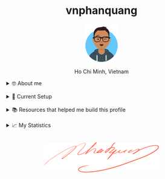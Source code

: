 <h1 align="center">vnphanquang</h1>

<p align="center">
  <a href="https://github.com/vnphanquang" target="_blank">
    <img src="./.github/images/avataaars.svg" alt="vnphanquang" height="100"/>
  </a>
</p>

<p align="center">Ho Chi Minh, Vietnam</p>

<details>
  <summary>🤓 About me</summary>

  <details align="center">
    <summary>My story</summary>
    <details align="center">
      <summary>Expand to see more of this</summary>
      <details align="center">
        <summary>Make this open to see some miracles</summary>
        <details align="center">
          <summary>You are getting there, keep going!</summary>
          <details align="center">
            <summary>You do really want to see how this ends, don't you?</summary>
            <details align="center">
              <summary>Well I have some exciting news to tell you</summary>
              <details align="center">
                <summary>You just wasted 5 seconds for this crap</summary>
                <details align="center">
                  <summary>Get your butt back to work</summary>
                  <details align="center">
                    <summary>Shame on you I have no story</summary>
                    <details align="center">
                      <summary>Okay now you are getting me annoyed...</summary>
                      <details align="center">
                        <summary>Okay okay, I will tell you my story, geez louise!</summary>
                        <details align="center">
                          <summary>It goes like this:</summary>
                          <details align="center">
                            <summary>...</summary>
                          </details>
                        </details>
                      </details>
                    </details>
                  </details>
                </details>
              </details>
            </details>
          </details>
        </details>
      </details>
    </details>
  </details>

  <br />

  My name is Quang Phan. I am a learner and a developer. This is where I dedicate my energy to the open source community.

  You are probably bored already so get back to whatever you were doing. See you out there on the field.

  In case you want to reach me, find me at `vnphanquang` on most social platforms.

  Cheers!
</details>

<br />

<details>
  <summary>💾 Current Setup</summary>
  <br />

My keyboard: [ZSA Moonlander](https://www.zsa.io/moonlander) [![monkeytype.badge]][monkeytype]

See my [.config] here for all my setup.

I mostly use Linux: [i3wm] & [polybar], [alacritty], [fish], [tmux], [neovim],

[![setup screenshot][local.images.setup]][.config]

I also use mac at work sometimes but only when i am forced too 😂.

</details>

<br />

<details>
  <summary>📚 Resources that helped me build this profile</summary>
  <br />

- [`awesome` collection of Github profiles](https://github.com/abhisheknaiidu/awesome-github-profile-readme#icons-) for inspiration
- [simpleicons](https://simpleicons.org/) for svg icons
- [getavataaars](https://getavataaars.com/) for avatar generation
- [wakatime](https://wakatime.com/dashboard), [wakatime-vscode](https://marketplace.visualstudio.com/items?itemName=WakaTime.vscode-wakatime) and the [anmol098/waka-readme-stats](https://github.com/anmol098/waka-readme-stats) github action for the coding stats section at end of this profile.

glhf!
</details>

<br />

<details>
  <summary>📈 My Statistics</summary>
  <br />

<!--START_SECTION:waka-->
![Profile Views](http://img.shields.io/badge/Profile%20Views-7-blue)

**I'm an Early 🐤** 

```text
🌞 Morning                9782 commits        █████████░░░░░░░░░░░░░░░░   37.27 % 
🌆 Daytime                10460 commits       ██████████░░░░░░░░░░░░░░░   39.86 % 
🌃 Evening                5768 commits        █████░░░░░░░░░░░░░░░░░░░░   21.98 % 
🌙 Night                  234 commits         ░░░░░░░░░░░░░░░░░░░░░░░░░   00.89 % 
```
📅 **I'm Most Productive on Wednesday** 

```text
Monday                   3578 commits        ███░░░░░░░░░░░░░░░░░░░░░░   13.63 % 
Tuesday                  2861 commits        ███░░░░░░░░░░░░░░░░░░░░░░   10.90 % 
Wednesday                5971 commits        ██████░░░░░░░░░░░░░░░░░░░   22.75 % 
Thursday                 3677 commits        ████░░░░░░░░░░░░░░░░░░░░░   14.01 % 
Friday                   3408 commits        ███░░░░░░░░░░░░░░░░░░░░░░   12.99 % 
Saturday                 4414 commits        ████░░░░░░░░░░░░░░░░░░░░░   16.82 % 
Sunday                   2335 commits        ██░░░░░░░░░░░░░░░░░░░░░░░   08.90 % 
```


📊 **This Week I Spent My Time On** 

```text
🕑︎ Time Zone: Asia/Ho_Chi_Minh

💬 Programming Languages: 
TypeScript               23 hrs 33 mins      ████████████░░░░░░░░░░░░░   46.38 % 
Svelte                   9 hrs 50 mins       █████░░░░░░░░░░░░░░░░░░░░   19.37 % 
YAML                     4 hrs 42 mins       ██░░░░░░░░░░░░░░░░░░░░░░░   09.26 % 
Markdown                 3 hrs 55 mins       ██░░░░░░░░░░░░░░░░░░░░░░░   07.72 % 
JavaScript               3 hrs 53 mins       ██░░░░░░░░░░░░░░░░░░░░░░░   07.66 % 

🔥 Editors: 
Neovim                   50 hrs 47 mins      █████████████████████████   100.00 % 

💻 Operating System: 
Linux                    50 hrs 47 mins      █████████████████████████   100.00 % 
```

**I Mostly Code in TypeScript** 

```text
TypeScript               34 repos            ██████████░░░░░░░░░░░░░░░   38.64 % 
JavaScript               22 repos            ██████░░░░░░░░░░░░░░░░░░░   25.00 % 
Svelte                   14 repos            ████░░░░░░░░░░░░░░░░░░░░░   15.91 % 
CSS                      3 repos             █░░░░░░░░░░░░░░░░░░░░░░░░   03.41 % 
Jupyter Notebook         1 repo              ░░░░░░░░░░░░░░░░░░░░░░░░░   01.14 % 
```




 Last Updated on 16/10/2025 00:55:57 UTC
<!--END_SECTION:waka-->

</details>


<br />

<p align="center">
  <a href="https://github.com/vnphanquang" target="_blank">
    <img src="./.github/images/signature.svg" height="80" />
  </a>
</p>

[monkeytype.badge]: https://img.shields.io/endpoint?style=for-the-badge&url=https%3A%2F%2Fmonkeytype-badge-vhd5lan7mmhz.runkit.sh%3Fmessage%3D110wpm%26label%3Dmonkeytype%26logoVariant%3Done
[monkeytype]: https://monkeytype.com/

[alacritty]: https://alacritty.org/
[polybar]: https://github.com/polybar/polybar
[i3wm]: https://i3wm.org/
[tmux]: https://github.com/tmux/tmux/wiki
[fish]: https://fishshell.com/
[neovim]: https://neovim.io/
[vscode]: https://code.visualstudio.com/
[vscode.vim]: https://marketplace.visualstudio.com/items?itemName=vscodevim.vim

[.config]: https://github.com/vnphanquang/.config
[local.images.setup]: ./.github/images/setup.png
